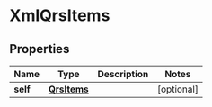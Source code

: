 

# XmlQrsItems


## Properties

| Name | Type | Description | Notes |
|------------ | ------------- | ------------- | -------------|
|**self** | [**QrsItems**](QrsItems.md) |  |  [optional] |



